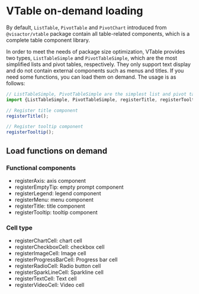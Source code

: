# VTable on-demand loading

By default, `ListTable`, `PivotTable` and `PivotChart` introduced from `@visactor/vtable` package contain all table-related components, which is a complete table component library.

In order to meet the needs of package size optimization, VTable provides two types, `ListTableSimple` and `PivotTableSimple`, which are the most simplified lists and pivot tables, respectively. They only support text display and do not contain external components such as menus and titles. If you need some functions, you can load them on demand. The usage is as follows:

```js
// ListTableSimple, PivotTableSimple are the simplest list and pivot table components, which do not include cell types and any components other than text
import {ListTableSimple, PivotTableSimple, registerTitle, registerTooltip} from '@visactor/vtable';

// Register title component
registerTitle();

// Register tooltip component
registerTooltip();
```

## Load functions on demand

### Functional components

* registerAxis: axis component
* registerEmptyTip: empty prompt component
* registerLegend: legend component
* registerMenu: menu component
* registerTitle: title component
* registerTooltip: tooltip component

### Cell type

* registerChartCell: chart cell
* registerCheckboxCell: checkbox cell
* registerImageCell: Image cell
* registerProgressBarCell: Progress bar cell
* registerRadioCell: Radio button cell
* registerSparkLineCell: Sparkline cell
* registerTextCell: Text cell
* registerVideoCell: Video cell